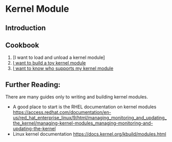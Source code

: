 # Kernel Module

## Introduction


## Cookbook

1. [I want to load and unload a kernel module]
1. [I want to build a toy kernel module](building_ptemplate.md)
1. [I want to know who supports my kernel module](support.md)



## Further Reading:
There are many guides only to writing and building kernel modules. 

* A good place to start is the RHEL documentation on kernel modules https://access.redhat.com/documentation/en-us/red_hat_enterprise_linux/9/html/managing_monitoring_and_updating_the_kernel/managing-kernel-modules_managing-monitoring-and-updating-the-kernel
* Linux kernel documentation
https://docs.kernel.org/kbuild/modules.html 




